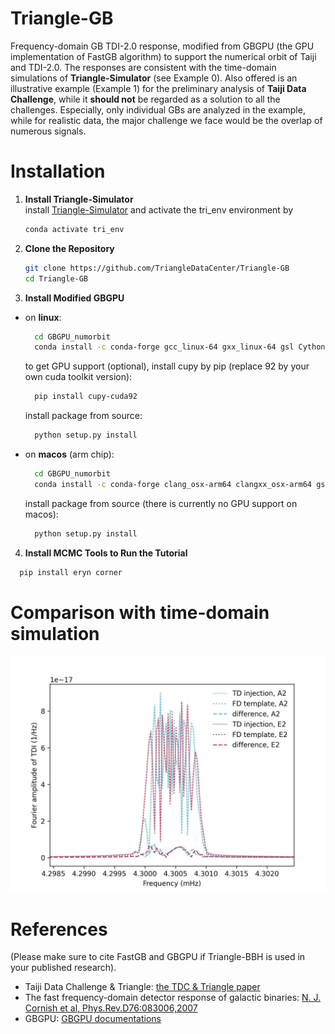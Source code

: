 # Triangle-GB
Frequency-domain GB TDI-2.0 response, modified from GBGPU (the GPU implementation of FastGB algorithm) to support the numerical orbit of Taiji and TDI-2.0. 
The responses are consistent with the time-domain simulations of **Triangle-Simulator** (see Example 0). 
Also offered is an illustrative example (Example 1) for the preliminary analysis of **Taiji Data Challenge**, while it **should not** be regarded as a solution to all the challenges. 
Especially, only individual GBs are analyzed in the example, while for realistic data, the major challenge we face would be the overlap of numerous signals. 

# Installation 
1. **Install Triangle-Simulator**    
   install [Triangle-Simulator](https://github.com/TriangleDataCenter/Triangle-Simulator) and activate the tri_env environment by
   ```sh 
   conda activate tri_env 
   ```
2. **Clone the Repository**    
   ```sh
   git clone https://github.com/TriangleDataCenter/Triangle-GB
   cd Triangle-GB
   ```
3. **Install Modified GBGPU**    
- on **linux**:   
  ```sh
    cd GBGPU_numorbit
    conda install -c conda-forge gcc_linux-64 gxx_linux-64 gsl Cython
  ```
  to get GPU support (optional), install cupy by pip (replace 92 by your own cuda toolkit version): 
  ```sh
    pip install cupy-cuda92
  ```
  install package from source:
  ```sh
    python setup.py install
  ```
  
- on **macos** (arm chip):
  ```sh
    cd GBGPU_numorbit
    conda install -c conda-forge clang_osx-arm64 clangxx_osx-arm64 gsl Cython
  ```    
  install package from source (there is currently no GPU support on macos):    
  ```sh
    python setup.py install
  ```

4. **Install MCMC Tools to Run the Tutorial**
  ```sh
    pip install eryn corner
  ```

# Comparison with time-domain simulation 
![image](Figures/TD_vs_FD.jpg)

# References 
(Please make sure to cite FastGB and GBGPU if Triangle-BBH is used in your published research).

- Taiji Data Challenge \& Triangle: [the TDC \& Triangle paper](TBD)
- The fast frequency-domain detector response of galactic binaries: [N. J. Cornish et al, Phys.Rev.D76:083006,2007](https://doi.org/10.1103/PhysRevD.76.083006)
- GBGPU: [GBGPU documentations](https://mikekatz04.github.io/GBGPU/html/index.html)

